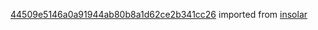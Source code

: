 [44509e5146a0a91944ab80b8a1d62ce2b341cc26](https://github.com/insolar/insolar/commit/44509e5146a0a91944ab80b8a1d62ce2b341cc26) imported from [insolar](https://github.com/insolar/insolar)
